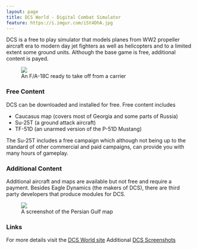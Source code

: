```yaml
---
layout: page
title: DCS World - Digital Combat Simulator
feature: https://i.imgur.com/iSt4DhA.jpg
---
```


DCS is a free to play simulator that models planes from WW2 propeller aircraft era 
to modern day jet fighters as well as helicopters and to a limited extent some 
ground units. Although the base game is free, additional content is payed.

<figure class="">
    <a href="https://www.digitalcombatsimulator.com/upload/iblock/26f/Screen_180110_230203_00022.png"><img src="https://www.digitalcombatsimulator.com/upload/iblock/26f/Screen_180110_230203_00022.png"></a>
    <figcaption>An F/A-18C ready to take off from a carrier</figcaption>
</figure>

### Free Content

DCS can be downloaded and installed for free. Free content includes

* Caucasus map (covers most of Georgia and some parts of Russia)
* Su-25T (a ground attack aircraft)
* TF-51D (an unarmed version of the P-51D Mustang)

The Su-25T includes a free campaign which although not being up to the standard 
of other commercial and paid campaigns, can provide you with many hours of gameplay.

### Additional Content

Additional aircraft and maps are available but not free and require a payment.
Besides Eagle Dynamics (the makers of DCS), there are third party developers that
produce modules for DCS.

<figure class="">
    <a href="https://www.digitalcombatsimulator.com/upload/iblock/05a/Screen_180412_150408_00063.jpg"><img src="https://www.digitalcombatsimulator.com/upload/iblock/05a/Screen_180412_150408_00063.jpg"></a>
    <figcaption>A screenshot of the Persian Gulf map</figcaption>
</figure>

### Links

For more details visit the [DCS World site](https://www.digitalcombatsimulator.com/)
Additional [DCS Screenshots](https://www.digitalcombatsimulator.com/en/downloads/screenshots/)
